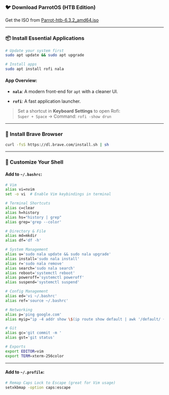 ### 🐦 Download ParrotOS (HTB Edition)

Get the ISO from [Parrot-htb-6.3.2_amd64.iso](https://deb.parrot.sh/parrot/iso/6.3.2/Parrot-htb-6.3.2_amd64.iso)

---

### 📦 Install Essential Applications

```bash
# Update your system first
sudo apt update && sudo apt upgrade

# Install apps
sudo apt install rofi nala
```

#### App Overview:

- **`nala`**: A modern front-end for `apt` with a cleaner UI.
    
- **`rofi`**: A fast application launcher.
    

> Set a shortcut in **Keyboard Settings** to open Rofi:  
> `Super + Space` → Command: `rofi -show drun`

---

### 🦁 Install Brave Browser

```bash
curl -fsS https://dl.brave.com/install.sh | sh
```

---

### 🧠 Customize Your Shell

#### Add to `~/.bashrc`:

```bash
# Vim
alias vi=nvim
set -o vi  # Enable Vim keybindings in terminal

# Terminal Shortcuts
alias c=clear
alias h=history
alias hs="history | grep"
alias grep='grep --color'

# Directory & File
alias md=mkdir
alias df='df -h'

# System Management
alias u='sudo nala update && sudo nala upgrade'
alias install='sudo nala install'
alias r='sudo nala remove'
alias search='sudo nala search'
alias reboot='systemctl reboot'
alias poweroff='systemctl poweroff'
alias suspend='systemctl suspend'

# Config Management
alias ed='vi ~/.bashrc'
alias ref='source ~/.bashrc'

# Networking
alias p='ping google.com'
alias myip="ip -4 addr show \$(ip route show default | awk '/default/ {print \$5}') | grep -oP '(?<=inet\\s)\\d+(\\.\\d+){3}'"

# Git
alias gc='git commit -m '
alias gst='git status'

# Exports
export EDITOR=vim
export TERM=xterm-256color
```

---

#### Add to `~/.profile`:

```bash
# Remap Caps Lock to Escape (great for Vim usage)
setxkbmap -option caps:escape
```
